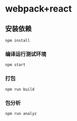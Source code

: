 # webpack+react

## 安装依赖
```
npm install
```

### 编译运行测试环境
```
npm start
```

### 打包
```
npm run build
```

### 包分析
```
npm run analyz
```

